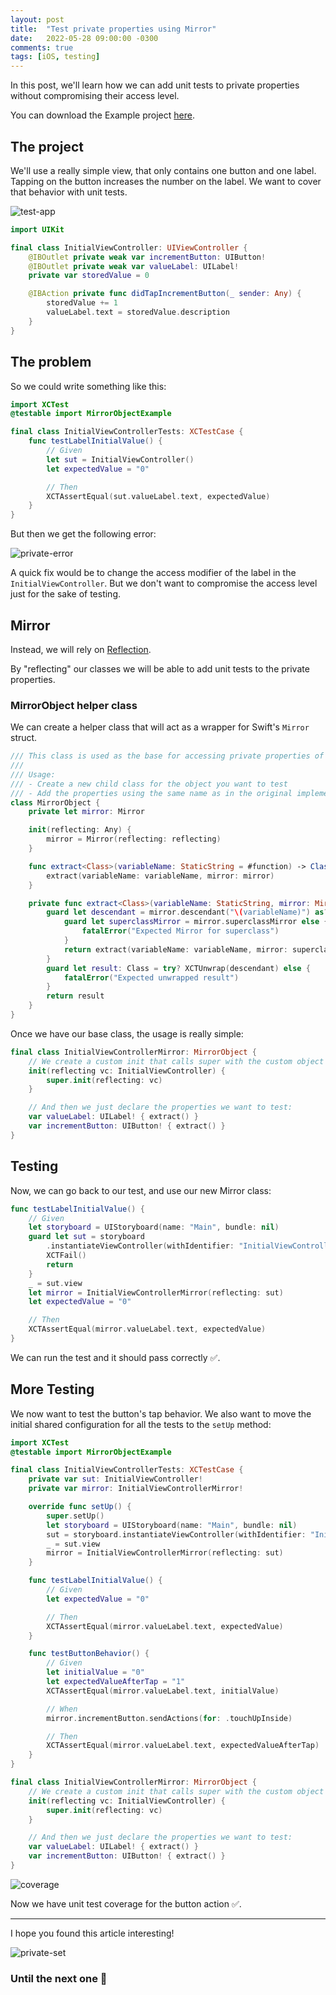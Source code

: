 ```yaml
---
layout: post
title:  "Test private properties using Mirror"
date:   2022-05-28 09:00:00 -0300
comments: true
tags: [iOS, testing]
---
```


In this post, we'll learn how we can add unit tests to private properties without compromising their access level.

You can download the Example project [here](https://github.com/mdb1/MirrorObjectExample).

## The project

We'll use a really simple view, that only contains one button and one label.
Tapping on the button increases the number on the label.
We want to cover that behavior with unit tests.

![test-app]({{static.static_files}}/resources/test-private-properties/example-app.png)

```swift
import UIKit

final class InitialViewController: UIViewController {
    @IBOutlet private weak var incrementButton: UIButton!
    @IBOutlet private weak var valueLabel: UILabel!
    private var storedValue = 0

    @IBAction private func didTapIncrementButton(_ sender: Any) {
        storedValue += 1
        valueLabel.text = storedValue.description
    }
}
```

## The problem
So we could write something like this:

```swift
import XCTest
@testable import MirrorObjectExample

final class InitialViewControllerTests: XCTestCase {
    func testLabelInitialValue() {
        // Given
        let sut = InitialViewController()
        let expectedValue = "0"

        // Then
        XCTAssertEqual(sut.valueLabel.text, expectedValue)
    }
}
```

But then we get the following error:

![private-error]({{static.static_files}}/resources/test-private-properties/inaccessible-private.png)

A quick fix would be to change the access modifier of the label in the `InitialViewController`. But we don't want to compromise the access level just for the sake of testing.

## Mirror
Instead, we will rely on [Reflection](https://www.swiftbysundell.com/articles/reflection-in-swift/).

By "reflecting" our classes we will be able to add unit tests to the private properties.

### MirrorObject helper class
We can create a helper class that will act as a wrapper for Swift's `Mirror` struct.

```swift
/// This class is used as the base for accessing private properties of objects.
///
/// Usage:
/// - Create a new child class for the object you want to test
/// - Add the properties using the same name as in the original implementation.
class MirrorObject {
    private let mirror: Mirror

    init(reflecting: Any) {
        mirror = Mirror(reflecting: reflecting)
    }

    func extract<Class>(variableName: StaticString = #function) -> Class {
        extract(variableName: variableName, mirror: mirror)
    }

    private func extract<Class>(variableName: StaticString, mirror: Mirror) -> Class {
        guard let descendant = mirror.descendant("\(variableName)") as? Class else {
            guard let superclassMirror = mirror.superclassMirror else {
                fatalError("Expected Mirror for superclass")
            }
            return extract(variableName: variableName, mirror: superclassMirror)
        }
        guard let result: Class = try? XCTUnwrap(descendant) else {
            fatalError("Expected unwrapped result")
        }
        return result
    }
}
```

Once we have our base class, the usage is really simple:

```swift
final class InitialViewControllerMirror: MirrorObject {
    // We create a custom init that calls super with the custom object
    init(reflecting vc: InitialViewController) {
        super.init(reflecting: vc)
    }

    // And then we just declare the properties we want to test:
    var valueLabel: UILabel! { extract() }
    var incrementButton: UIButton! { extract() }
}
```

## Testing

Now, we can go back to our test, and use our new Mirror class:

```swift
func testLabelInitialValue() {
    // Given
    let storyboard = UIStoryboard(name: "Main", bundle: nil)
    guard let sut = storyboard
        .instantiateViewController(withIdentifier: "InitialViewController") as? InitialViewController else {
        XCTFail()
        return
    }
    _ = sut.view
    let mirror = InitialViewControllerMirror(reflecting: sut)
    let expectedValue = "0"

    // Then
    XCTAssertEqual(mirror.valueLabel.text, expectedValue)
}
```

We can run the test and it should pass correctly ✅.

## More Testing

We now want to test the button's tap behavior. We also want to move the initial shared configuration for all the tests to the `setUp` method:

```swift
import XCTest
@testable import MirrorObjectExample

final class InitialViewControllerTests: XCTestCase {
    private var sut: InitialViewController!
    private var mirror: InitialViewControllerMirror!

    override func setUp() {
        super.setUp()
        let storyboard = UIStoryboard(name: "Main", bundle: nil)
        sut = storyboard.instantiateViewController(withIdentifier: "InitialViewController") as? InitialViewController
        _ = sut.view
        mirror = InitialViewControllerMirror(reflecting: sut)
    }

    func testLabelInitialValue() {
        // Given
        let expectedValue = "0"

        // Then
        XCTAssertEqual(mirror.valueLabel.text, expectedValue)
    }

    func testButtonBehavior() {
        // Given
        let initialValue = "0"
        let expectedValueAfterTap = "1"
        XCTAssertEqual(mirror.valueLabel.text, initialValue)

        // When
        mirror.incrementButton.sendActions(for: .touchUpInside)

        // Then
        XCTAssertEqual(mirror.valueLabel.text, expectedValueAfterTap)
    }
}

final class InitialViewControllerMirror: MirrorObject {
    // We create a custom init that calls super with the custom object
    init(reflecting vc: InitialViewController) {
        super.init(reflecting: vc)
    }

    // And then we just declare the properties we want to test:
    var valueLabel: UILabel! { extract() }
    var incrementButton: UIButton! { extract() }
}
```

![coverage]({{static.static_files}}/resources/test-private-properties/coverage.png)

Now we have unit test coverage for the button action ✅.

---

I hope you found this article interesting!

![private-set]({{static.static_files}}/resources/test-private-properties/private(set).jpeg)

### Until the next one 👋